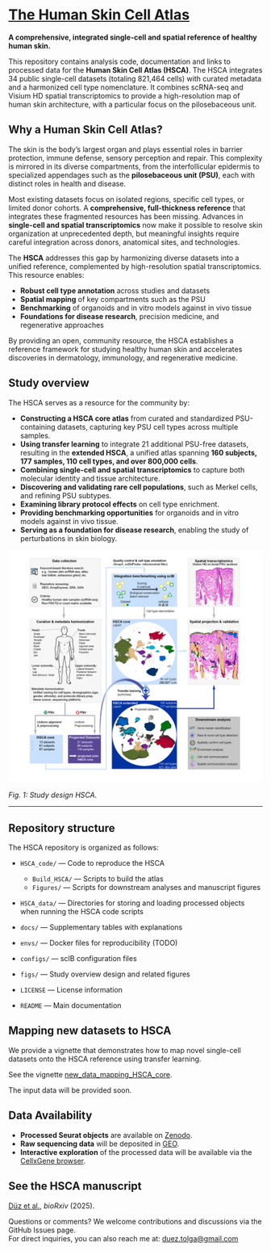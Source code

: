 # [The Human Skin Cell Atlas](https://doi.org/10.1101/2025.09.09.675235)
**A comprehensive, integrated single-cell and spatial reference of healthy human skin.**


This repository contains analysis code, documentation and links to processed data for the **Human Skin Cell Atlas (HSCA)**. The HSCA integrates 34 public single-cell datasets (totaling 821,464 cells) with curated metadata and a harmonized cell type nomenclature. It combines scRNA-seq and Visium HD spatial transcriptomics to provide a high-resolution map of human skin architecture, with a particular focus on the pilosebaceous unit.

## Why a Human Skin Cell Atlas?
The skin is the body’s largest organ and plays essential roles in barrier protection, immune defense, sensory perception and repair. This complexity is mirrored in its diverse compartments, from the interfollicular epidermis to specialized appendages such as the **pilosebaceous unit (PSU)**, each with distinct roles in health and disease.

Most existing datasets focus on isolated regions, specific cell types, or limited donor cohorts. A **comprehensive, full-thickness reference** that integrates these fragmented resources has been missing. Advances in **single-cell and spatial transcriptomics** now make it possible to resolve skin organization at unprecedented depth, but meaningful insights require careful integration across donors, anatomical sites, and technologies.

The **HSCA** addresses this gap by harmonizing diverse datasets into a unified reference, complemented by high-resolution spatial transcriptomics. This resource enables:

- **Robust cell type annotation** across studies and datasets  
- **Spatial mapping** of key compartments such as the PSU  
- **Benchmarking** of organoids and in vitro models against in vivo tissue  
- **Foundations for disease research**, precision medicine, and regenerative approaches 
    

By providing an open, community resource, the HSCA establishes a reference framework for studying healthy human skin and accelerates discoveries in dermatology, immunology, and regenerative medicine.


## Study overview

The HSCA serves as a resource for the community by:

- **Constructing a HSCA core atlas** from curated and standardized PSU-containing datasets, capturing key PSU cell types across multiple samples.
- **Using transfer learning** to integrate 21 additional PSU-free datasets, resulting in the **extended HSCA**, a unified atlas spanning **160 subjects, 177 samples, 110 cell types, and over 800,000 cells**.
- **Combining single-cell and spatial transcriptomics** to capture both molecular identity and tissue architecture.
- **Discovering and validating rare cell populations**, such as Merkel cells, and refining PSU subtypes.
- **Examining library protocol effects** on cell type enrichment.
- **Providing benchmarking opportunities** for organoids and in vitro models against in vivo tissue.
- **Serving as a foundation for disease research**, enabling the study of perturbations in skin biology.

![Study overview HSCA](figs/Study_overview_HSCA.png)


*Fig. 1: Study design HSCA.*

---
## Repository structure

The HSCA repository is organized as follows:

- `HSCA_code/` — Code to reproduce the HSCA  
  - `Build_HSCA/` — Scripts to build the atlas  
  - `Figures/` — Scripts for downstream analyses and manuscript figures

- `HSCA_data/` — Directories for storing and loading processed objects when running the HSCA code scripts  

- `docs/` — Supplementary tables with explanations  

- `envs/` — Docker files for reproducibility (TODO)  

- `configs/` — scIB configuration files 

- `figs/` — Study overview design and related figures   

- `LICENSE` — License information  

- `README` — Main documentation

## Mapping new datasets to HSCA

We provide a vignette that demonstrates how to map novel single-cell datasets onto the HSCA reference using transfer learning.  

See the vignette [new_data_mapping_HSCA_core](HSCA_code/Mapping_vignette/new_data_mapping_HSCA_core.ipynb).  

The input data will be provided soon.


## Data Availability

- **Processed Seurat objects** are available on [Zenodo](https://doi.org/10.5281/zenodo.17088022).  
- **Raw sequencing data** will be deposited in [GEO](https://www.ncbi.nlm.nih.gov/geo/).  
- **Interactive exploration** of the processed data will be available via the [CellxGene browser](https://cellxgene.cziscience.com/). 



## See the HSCA manuscript

 [Düz et al.](https://doi.org/10.1101/2025.09.09.675235), *bioRxiv* (2025).  

Questions or comments? We welcome contributions and discussions via the GitHub Issues page.  
For direct inquiries, you can also reach me at: duez.tolga@gmail.com
